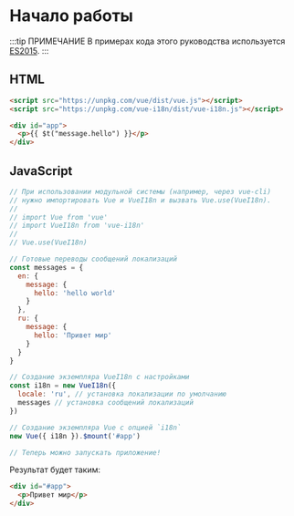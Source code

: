 # Начало работы

:::tip ПРИМЕЧАНИЕ
В примерах кода этого руководства используется [ES2015](https://github.com/lukehoban/es6features).
:::

## HTML

```html
<script src="https://unpkg.com/vue/dist/vue.js"></script>
<script src="https://unpkg.com/vue-i18n/dist/vue-i18n.js"></script>

<div id="app">
  <p>{{ $t("message.hello") }}</p>
</div>
```

## JavaScript

```js
// При использовании модульной системы (например, через vue-cli)
// нужно импортировать Vue и VueI18n и вызвать Vue.use(VueI18n).
//
// import Vue from 'vue'
// import VueI18n from 'vue-i18n'
//
// Vue.use(VueI18n)

// Готовые переводы сообщений локализаций
const messages = {
  en: {
    message: {
      hello: 'hello world'
    }
  },
  ru: {
    message: {
      hello: 'Привет мир'
    }
  }
}

// Создание экземпляра VueI18n с настройками
const i18n = new VueI18n({
  locale: 'ru', // установка локализации по умолчанию
  messages // установка сообщений локализаций
})

// Создание экземпляра Vue с опцией `i18n`
new Vue({ i18n }).$mount('#app')

// Теперь можно запускать приложение!
```

Результат будет таким:

```html
<div id="#app">
  <p>Привет мир</p>
</div>
```
